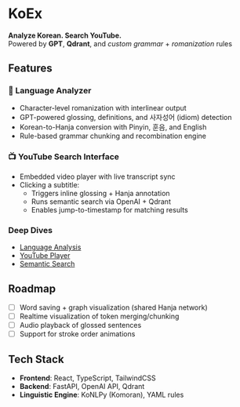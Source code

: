 # KoEx

**Analyze Korean. Search YouTube.**\
Powered by **GPT**, **Qdrant**, and *custom grammar* + *romanization* rules

## Features

### 🧠 Language Analyzer
- Character-level romanization with interlinear output
- GPT-powered glossing, definitions, and 사자성어 (idiom) detection
- Korean-to-Hanja conversion with Pinyin, 훈음, and English
- Rule-based grammar chunking and recombination engine

### 📺 YouTube Search Interface
- Embedded video player with live transcript sync
- Clicking a subtitle:
  - Triggers inline glossing + Hanja annotation
  - Runs semantic search via OpenAI + Qdrant
  - Enables jump-to-timestamp for matching results
    
### Deep Dives
- [Language Analysis](./docs/language-analysis.md)
- [YouTube Player](./docs/youtube-player.md)
- [Semantic Search](./docs/semantic-search.md)

## Roadmap
- [ ] Word saving + graph visualization (shared Hanja network)
- [ ] Realtime visualization of token merging/chunking
- [ ] Audio playback of glossed sentences
- [ ] Support for stroke order animations

## Tech Stack

- **Frontend**: React, TypeScript, TailwindCSS
- **Backend**: FastAPI, OpenAI API, Qdrant
- **Linguistic Engine**: KoNLPy (Komoran), YAML rules